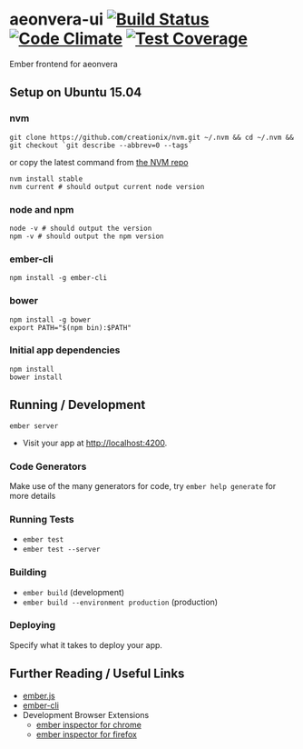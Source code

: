 # aeonvera-ui [![Build Status](https://travis-ci.org/NullVoxPopuli/aeonvera-ui.svg)](https://travis-ci.org/NullVoxPopuli/aeonvera-ui) [![Code Climate](https://codeclimate.com/github/NullVoxPopuli/aeonvera-ui/badges/gpa.svg)](https://codeclimate.com/github/NullVoxPopuli/aeonvera-ui) [![Test Coverage](https://codeclimate.com/github/NullVoxPopuli/aeonvera-ui/badges/coverage.svg)](https://codeclimate.com/github/NullVoxPopuli/aeonvera-ui/coverage)
Ember frontend for aeonvera


## Setup on Ubuntu 15.04

### nvm

    git clone https://github.com/creationix/nvm.git ~/.nvm && cd ~/.nvm && git checkout `git describe --abbrev=0 --tags`

or copy the latest command from [the NVM repo](https://github.com/creationix/nvm)

    nvm install stable
    nvm current # should output current node version

### node and npm

    node -v # should output the version
    npm -v # should output the npm version

### ember-cli

    npm install -g ember-cli

### bower

    npm install -g bower
    export PATH="$(npm bin):$PATH"

### Initial app dependencies

    npm install
    bower install

## Running / Development

    ember server

* Visit your app at [http://localhost:4200](http://localhost:4200).

### Code Generators

Make use of the many generators for code, try `ember help generate` for more details

### Running Tests

* `ember test`
* `ember test --server`

### Building

* `ember build` (development)
* `ember build --environment production` (production)

### Deploying

Specify what it takes to deploy your app.

## Further Reading / Useful Links

* [ember.js](http://emberjs.com/)
* [ember-cli](http://www.ember-cli.com/)
* Development Browser Extensions
  * [ember inspector for chrome](https://chrome.google.com/webstore/detail/ember-inspector/bmdblncegkenkacieihfhpjfppoconhi)
  * [ember inspector for firefox](https://addons.mozilla.org/en-US/firefox/addon/ember-inspector/)
